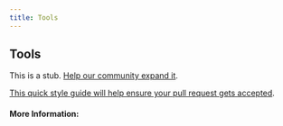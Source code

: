 ```yaml
---
title: Tools
---
```


## Tools

This is a stub. [Help our community expand it](https://github.com/freeCodeCamp/guide-articles/tree/master/articles/Tools/index.md).

[This quick style guide will help ensure your pull request gets accepted](https://github.com/freeCodeCamp/guide-articles/blob/master/README.md).

<!-- The article goes here, in GitHub-flavored Markdown. Feel free to add YouTube videos, images, and CodePen/JSBin embeds  -->

#### More Information:
<!-- Please add any articles you think might be helpful to read before writing the article -->


